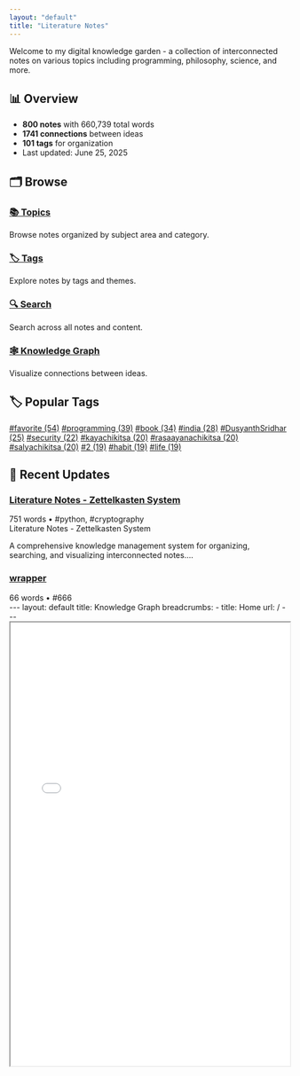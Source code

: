 ```yaml
---
layout: "default"
title: "Literature Notes"
---
```

Welcome to my digital knowledge garden - a collection of interconnected notes on various topics including programming, philosophy, science, and more.

## 📊 Overview

- **800 notes** with 660,739 total words
- **1741 connections** between ideas
- **101 tags** for organization
- Last updated: June 25, 2025

## 🗂️ Browse

<div class="note-grid">

<div class="note-card">
    <h3><a href="topics/">📚 Topics</a></h3>
    <div class="note-excerpt">Browse notes organized by subject area and category.</div>
</div>

<div class="note-card">
    <h3><a href="tags/">🏷️ Tags</a></h3>
    <div class="note-excerpt">Explore notes by tags and themes.</div>
</div>

<div class="note-card">
    <h3><a href="search/">🔍 Search</a></h3>
    <div class="note-excerpt">Search across all notes and content.</div>
</div>

<div class="note-card">
    <h3><a href="graph/">🕸️ Knowledge Graph</a></h3>
    <div class="note-excerpt">Visualize connections between ideas.</div>
</div>
</div>

## 🏷️ Popular Tags

<div class="tag-cloud">
<a href="tags/favorite/" class="tag" style="--tag-weight: 1.0">#favorite (54)</a>
<a href="tags/programming/" class="tag" style="--tag-weight: 0.7222222222222222">#programming (39)</a>
<a href="tags/book/" class="tag" style="--tag-weight: 0.6296296296296297">#book (34)</a>
<a href="tags/india/" class="tag" style="--tag-weight: 0.5185185185185185">#india (28)</a>
<a href="tags/DusyanthSridhar/" class="tag" style="--tag-weight: 0.46296296296296297">#DusyanthSridhar (25)</a>
<a href="tags/security/" class="tag" style="--tag-weight: 0.4074074074074074">#security (22)</a>
<a href="tags/kayachikitsa/" class="tag" style="--tag-weight: 0.37037037037037035">#kayachikitsa (20)</a>
<a href="tags/rasaayanachikitsa/" class="tag" style="--tag-weight: 0.37037037037037035">#rasaayanachikitsa (20)</a>
<a href="tags/salyachikitsa/" class="tag" style="--tag-weight: 0.37037037037037035">#salyachikitsa (20)</a>
<a href="tags/2/" class="tag" style="--tag-weight: 0.35185185185185186">#2 (19)</a>
<a href="tags/habit/" class="tag" style="--tag-weight: 0.35185185185185186">#habit (19)</a>
<a href="tags/life/" class="tag" style="--tag-weight: 0.35185185185185186">#life (19)</a>
</div>

## 📝 Recent Updates

<div class="note-grid">

<div class="note-card">
    <h3><a href="readme/">Literature Notes - Zettelkasten System</a></h3>
    <div class="note-meta">
        751 words
        • #python, #cryptography
    </div>
    <div class="note-excerpt">Literature Notes - Zettelkasten System

A comprehensive knowledge management system for organizing, searching, and visualizing interconnected notes....</div>
</div>

<div class="note-card">
    <h3><a href="docs/graph/wrapper/">wrapper</a></h3>
    <div class="note-meta">
        66 words
        • #666
    </div>
    <div class="note-excerpt">---
layout: default
title: Knowledge Graph
breadcrumbs:
  - title: Home
    url: /
---

<iframe src="index.html" width="100%" height="800px" framebord...</div>
</div>

<div class="note-card">
    <h3><a href="docs/search/index/">index</a></h3>
    <div class="note-meta">
        408 words
        • #search, #ffeb3b
    </div>
    <div class="note-excerpt">---
layout: "default"
title: "Search"
breadcrumbs:
  - title: "Home"
    url: "/"
---

<div class="search-container">
    <input type="text" id="searc...</div>
</div>

<div class="note-card">
    <h3><a href="docs/index/">index</a></h3>
    <div class="note-meta">
        644 words
        • #cryptography, #book
    </div>
    <div class="note-excerpt">---
layout: "default"
title: "Literature Notes"
---
Welcome to my digital knowledge garden - a collection of interconnected notes on various topics in...</div>
</div>

<div class="note-card">
    <h3><a href="docs/topics/index/">index</a></h3>
    <div class="note-meta">
        535 words
        
    </div>
    <div class="note-excerpt">---
layout: "default"
title: "Topics"
breadcrumbs:
  - title: "Home"
    url: "/"
---
Browse notes by topic and category.

<div class="note-grid">

<d...</div>
</div>

<div class="note-card">
    <h3><a href="docs/tags/vyuthpathi/index/">index</a></h3>
    <div class="note-meta">
        75 words
        • #vyuthpathi, #pravachanam
    </div>
    <div class="note-excerpt">---
layout: "default"
title: "vyuthpathi"
breadcrumbs:
  - title: "Home"
    url: "/"
  - title: "Tags"
    url: "/tags/"
---
Notes tagged with vy...</div>
</div>
</div>